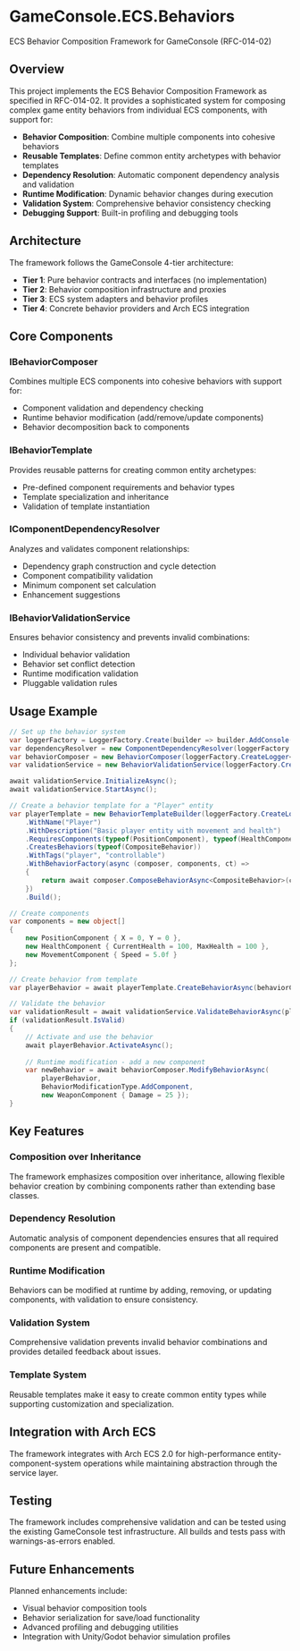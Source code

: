 # GameConsole.ECS.Behaviors

ECS Behavior Composition Framework for GameConsole (RFC-014-02)

## Overview

This project implements the ECS Behavior Composition Framework as specified in RFC-014-02. It provides a sophisticated system for composing complex game entity behaviors from individual ECS components, with support for:

- **Behavior Composition**: Combine multiple components into cohesive behaviors
- **Reusable Templates**: Define common entity archetypes with behavior templates
- **Dependency Resolution**: Automatic component dependency analysis and validation
- **Runtime Modification**: Dynamic behavior changes during execution
- **Validation System**: Comprehensive behavior consistency checking
- **Debugging Support**: Built-in profiling and debugging tools

## Architecture

The framework follows the GameConsole 4-tier architecture:

- **Tier 1**: Pure behavior contracts and interfaces (no implementation)
- **Tier 2**: Behavior composition infrastructure and proxies  
- **Tier 3**: ECS system adapters and behavior profiles
- **Tier 4**: Concrete behavior providers and Arch ECS integration

## Core Components

### IBehaviorComposer
Combines multiple ECS components into cohesive behaviors with support for:
- Component validation and dependency checking
- Runtime behavior modification (add/remove/update components)
- Behavior decomposition back to components

### IBehaviorTemplate  
Provides reusable patterns for creating common entity archetypes:
- Pre-defined component requirements and behavior types
- Template specialization and inheritance
- Validation of template instantiation

### IComponentDependencyResolver
Analyzes and validates component relationships:
- Dependency graph construction and cycle detection
- Component compatibility validation
- Minimum component set calculation
- Enhancement suggestions

### IBehaviorValidationService
Ensures behavior consistency and prevents invalid combinations:
- Individual behavior validation
- Behavior set conflict detection
- Runtime modification validation
- Pluggable validation rules

## Usage Example

```csharp
// Set up the behavior system
var loggerFactory = LoggerFactory.Create(builder => builder.AddConsole());
var dependencyResolver = new ComponentDependencyResolver(loggerFactory.CreateLogger<ComponentDependencyResolver>());
var behaviorComposer = new BehaviorComposer(loggerFactory.CreateLogger<BehaviorComposer>(), dependencyResolver);
var validationService = new BehaviorValidationService(loggerFactory.CreateLogger<BehaviorValidationService>(), dependencyResolver);

await validationService.InitializeAsync();
await validationService.StartAsync();

// Create a behavior template for a "Player" entity
var playerTemplate = new BehaviorTemplateBuilder(loggerFactory.CreateLogger<BehaviorTemplate>())
    .WithName("Player")
    .WithDescription("Basic player entity with movement and health")
    .RequiresComponents(typeof(PositionComponent), typeof(HealthComponent))
    .CreatesBehaviors(typeof(CompositeBehavior))
    .WithTags("player", "controllable")
    .WithBehaviorFactory(async (composer, components, ct) =>
    {
        return await composer.ComposeBehaviorAsync<CompositeBehavior>(components, ct);
    })
    .Build();

// Create components
var components = new object[]
{
    new PositionComponent { X = 0, Y = 0 },
    new HealthComponent { CurrentHealth = 100, MaxHealth = 100 },
    new MovementComponent { Speed = 5.0f }
};

// Create behavior from template
var playerBehavior = await playerTemplate.CreateBehaviorAsync(behaviorComposer, components);

// Validate the behavior
var validationResult = await validationService.ValidateBehaviorAsync(playerBehavior);
if (validationResult.IsValid)
{
    // Activate and use the behavior
    await playerBehavior.ActivateAsync();
    
    // Runtime modification - add a new component
    var newBehavior = await behaviorComposer.ModifyBehaviorAsync(
        playerBehavior, 
        BehaviorModificationType.AddComponent, 
        new WeaponComponent { Damage = 25 });
}
```

## Key Features

### Composition over Inheritance
The framework emphasizes composition over inheritance, allowing flexible behavior creation by combining components rather than extending base classes.

### Dependency Resolution
Automatic analysis of component dependencies ensures that all required components are present and compatible.

### Runtime Modification
Behaviors can be modified at runtime by adding, removing, or updating components, with validation to ensure consistency.

### Validation System
Comprehensive validation prevents invalid behavior combinations and provides detailed feedback about issues.

### Template System
Reusable templates make it easy to create common entity types while supporting customization and specialization.

## Integration with Arch ECS

The framework integrates with Arch ECS 2.0 for high-performance entity-component-system operations while maintaining abstraction through the service layer.

## Testing

The framework includes comprehensive validation and can be tested using the existing GameConsole test infrastructure. All builds and tests pass with warnings-as-errors enabled.

## Future Enhancements

Planned enhancements include:
- Visual behavior composition tools
- Behavior serialization for save/load functionality
- Advanced profiling and debugging utilities
- Integration with Unity/Godot behavior simulation profiles